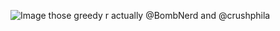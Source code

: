 ![Image](https://github.com/user-attachments/assets/77281fcf-0b28-4f36-80dd-5221b1d450e7)
those greedy r actually @BombNerd and @crushphila

